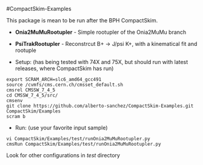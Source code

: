 #CompactSkim-Examples

This package is mean to be run after the BPH CompactSkim.

* **Onia2MuMuRootupler** - Simple rootupler of the Onia2MuMu branch 
* **PsiTrakRootupler**   - Reconstrcut B+ -> J/psi K+, with a kinematical fit and rootuple

* Setup: (has being tested with 74X and 75X, but should run with latest releases, 
  where CompactSkim has run)

```
export SCRAM_ARCH=slc6_amd64_gcc491
source /cvmfs/cms.cern.ch/cmsset_default.sh
cmsrel CMSSW_7_4_5
cd CMSSW_7_4_5/src/
cmsenv
git clone https://github.com/alberto-sanchez/CompactSkim-Examples.git CompactSkim/Examples
scram b
```

* Run: (use your favorite input sample)

```
vi CompactSkim/Examples/test/runOnia2MuMuRootupler.py
cmsRun CompactSkim/Examples/test/runOnia2MuMuRootupler.py
```

Look for other configurations in *test* directory
